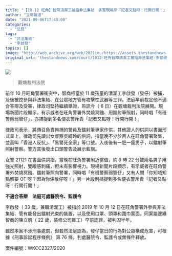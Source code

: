 ```yaml
---
title: "【10.12 旺角】智障清潔工被指非法集結　多警現場斥「記者又點呀！行開行開！」"
author: "立場報道"
date: "2021-09-06T17:48:00"
categories:
  - "法庭"
tags:
  - "非法集結"
  - "李啟發"
topics: []
image: "http://web.archive.org/web/2021im_/https://assets.thestandnews.com/media/photos/Layer200_otxNJ_WpyPmiu.png"
original_url: "thestandnews.com/court/1012-旺角智障清潔工被指非法集結-多警現場斥記者又點呀行開行開"
---
```

![](http://web.archive.org/web/2021im_/https://assets.thestandnews.com/media/photos/Layer200_otxNJ_WpyPmiu.png)
> 觀塘裁判法院

前年 10 月旺角警署衝突中，智商相當於 11 歲孩童的清潔工李啟發（發仔）被捕，及後被控參與非法集結、在公眾地方管有攻擊性武器等三罪。法庭早前裁定他不適合答辯及受審，律政司堅持繼續舉證，聆訊今（ 6 日）在觀塘裁判法院展開。現場新聞片段顯示，有示威者在旺角警署外焚燒冥鏹、用鐳射筆照射，同時唱「有班警察弱智仔」，亦捕捉到多名便衣警斥責「記者又點呀！行開行開！」

律政司表示，將傳召負責拘捕的警員及鐳射筆專家作供，其他證人的供詞以書面形式呈上。律政司先讀出女督察吳綺玲的供詞，指當晚不少於百人在旺角警署聚集，並高叫「香港人反抗」、「黑警死全家」等口號。入夜後有一肥一瘦男子，以鐳射筆照射警察。警方其後發出口頭警告及展示藍旗。

女警 21121 在書面供詞指，當晚在旺角警署附近當值，約 9 時 22 分被兩名男子用強光照射，雙眼感刺痛，但未有影響視力。現場新聞片段顯示，有示威者在旺角警署外焚燒冥鏹、鐳射筆照向警署，同時唱「有班警察弱智仔」又有人問「你知唔知點解要 OT 呀？因為你係散仔呀！」另一片段則捕捉到多名便衣警斥責「記者又點呀！行開行開！」

**不適合答辯　法庭可處醫院令、監護令**

李啟發（ 33 歲，兼職清潔工）被指於 2019 年 10 月 12 日在旺角警署外參與非法集結、管有能發出鐳射光束的裝置，以及使用口罩、頭罩和圍巾蒙面。同案屬邊緣智商的陳立凱（ 22 歲，裝修公司雜工）早前認罪，被判囚半年。

雖然本案不涉刑事處罰，但若然法庭認為，發仔當日的行為對公眾構成危害，可根據《刑事訴訟程序條例》 第 76 條，判處醫院令、監護令或無條件釋放。

案件編號：WKCC2327/2020